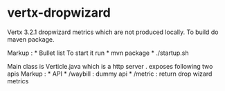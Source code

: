 # vertx-dropwizard
Vertx 3.2.1 dropwizard metrics which are not produced locally. To build do maven package. 

Markup : * Bullet list To start it run 
            * mvn package 
            * ./startup.sh

Main class is Verticle.java which is a http server . exposes following two apis 
Markup : * API 
            * /waybill : dummy api
            * /metric  : return drop wizard metrics 




